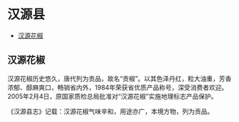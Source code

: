 # 汉源县
  - [汉源花椒](#汉源花椒)

## 汉源花椒
汉源花椒历史悠久，唐代列为贡品，故名“贡椒”。以其色泽丹红，粒大油重，芳香浓郁、醇麻爽口，畅销省内外，1984年荣获省优质产品称号，深受消费者欢迎。2005年2月4日，原国家质检总局批准对“汉源花椒”实施地理标志产品保护。

《汉源县志》记载：汉源花椒气味辛和，用途亦广，本境方物，列为贡品。

